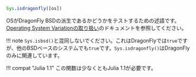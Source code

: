 ```julia
Sys.isdragonfly([os])
```

OSがDragonFly BSDの派生であるかどうかをテストするための述語です。[Operating System Variationの取り扱い](@ref)のドキュメントを参照してください。

!!! note
    `Sys.isbsd()`と混同しないでください。これはDragonFlyでは`true`ですが、他のBSDベースのシステムでも`true`です。`Sys.isdragonfly()`はDragonFlyのみに関連しています。


!!! compat "Julia 1.1"
    この関数は少なくともJulia 1.1が必要です。

